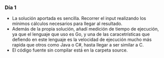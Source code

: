 ### Día 1

- La solución aportada es sencilla. Recorrer el input realizando los mínimos cálculos necesarios para llegar al resultado.
- Además de la propia solución, añadí medición de tiempo de ejecución, ya que el lenguaje que uso es Go, y una de las caracetrísticas que defiendo en este lenguaje es la velocidad de ejecución mucho más rapida que otros como Java o C#, hasta llegar a ser similar a C.
- El código fuente sin compilar está en la carpeta source.